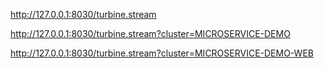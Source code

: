 http://127.0.0.1:8030/turbine.stream

http://127.0.0.1:8030/turbine.stream?cluster=MICROSERVICE-DEMO

http://127.0.0.1:8030/turbine.stream?cluster=MICROSERVICE-DEMO-WEB